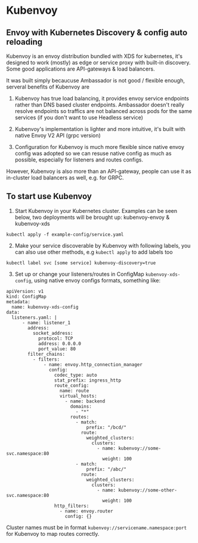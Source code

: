 # Kubenvoy
## Envoy with Kubernetes Discovery & config auto reloading


Kubenvoy is an envoy distribution bundled with XDS for kubernetes, it's designed to work (mostly) as edge or service proxy with built-in discovery. Some good applications are API-gateways & load balancers. 

It was built simply becaucuse Ambassador is not good / flexible enough, serveral benefits of Kubenvoy are 

1. Kubenvoy has true load balancing, it provides envoy service endpoints rather than DNS based cluster endpoints. Ambassador doesn't really resolve endpoints so traffics are not balanced across pods for the same services (if you don't want to use Headless service)

2. Kubenvoy's implementation is lighter and more intuitive, it's built with native Envoy V2 API (grpc version)

3. Configuration for Kubenvoy is much more flexible since native envoy config was adopted so we can resuse native config as much as possible, especially for listeners and routes configs.

However, Kubenvoy is also more than an API-gateway, people can use it as in-cluster load balancers as well, e.g. for GRPC.


## To start use Kubenvoy

1. Start Kubenvoy in your Kubernetes cluster. Examples can be seen below, two deployments will be brought up: kubenvoy-envoy & kubenvoy-xds
```
kubectl apply -f example-config/service.yaml
```

2. Make your service discoverable by Kubenvoy with following labels, you can also use other methods, e.g `kubectl apply` to add labels too
```
kubectl label svc [some service] kubenvoy-discovery=true
```


3. Set up or change your listeners/routes in ConfigMap `kubenvoy-xds-config`, using native envoy configs formats, something like:
```
apiVersion: v1
kind: ConfigMap
metadata:
  name: kubenvoy-xds-config
data:
  listeners.yaml: |
      - name: listener_1
        address:
          socket_address:
            protocol: TCP
            address: 0.0.0.0
            port_value: 80
        filter_chains:
          - filters:
              - name: envoy.http_connection_manager
                config:
                  codec_type: auto
                  stat_prefix: ingress_http
                  route_config:
                    name: route
                    virtual_hosts:
                      - name: backend
                        domains:
                          - "*"
                        routes:
                          - match:
                              prefix: "/bcd/"
                            route:
                              weighted_clusters:
                                clusters:
                                  - name: kubenvoy://some-svc.namespace:80
                                    weight: 100
                          - match:
                              prefix: "/abc/"
                            route:
                              weighted_clusters:
                                clusters:
                                  - name: kubenvoy://some-other-svc.namespace:80
                                    weight: 100
                  http_filters:
                    - name: envoy.router
                      config: {}
```

Cluster names must be in format `kubenvoy://servicename.namespace:port` for Kubenvoy to map routes correctly. 

